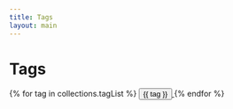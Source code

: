 ```yaml
---
title: Tags
layout: main
---
```


<h1 class="mb-6">
    Tags
</h1>

<div class="page-content">
{% for tag in collections.tagList %}
<span>
    <a href="/tags/{{ tag }}">
        <button class="text-base inline-block py-1 px-3 rounded-lg text-stone-600 dark:text-stone-50/[.80] border border-stone-300 dark:border-stone-50/25 link-container-hover mr-4 mb-6">
            {{ tag }}
        </button>
    </a>
</span>
{% endfor %}
</div>